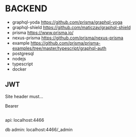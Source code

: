 # BACKEND

- graphql-yoda https://github.com/prisma/graphql-yoga
- graphql-shield https://github.com/maticzav/graphql-shield
- prisma https://www.prisma.io/
- nexus-prisma https://github.com/prisma/nexus-prisma
- example https://github.com/prisma/prisma-examples/tree/master/typescript/graphql-auth
- postgresql
- nodejs
- typescript
- docker

## JWT

Site header must...

Bearer <token>


##

api: localhost:4466

db admin: localhost:4466/_admin